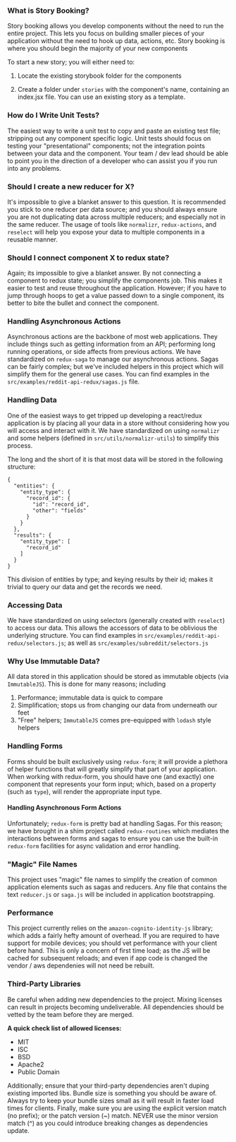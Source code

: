 ### What is Story Booking?
Story booking allows you develop components without the need to run
the entire project. This lets you focus on building smaller pieces of
your application without the need to hook up data, actions, etc. Story booking
is where you should begin the majority of your new components

To start a new story; you will either need to:
1. Locate the existing storybook folder for the components

2. Create a folder under `stories` with the component's name, containing an index.jsx file.
You can use an existing story as a template.

### How do I Write Unit Tests?
The easiest way to write a unit test to copy and paste an existing
test file; stripping out any component specific logic. Unit tests
should focus on testing your "presentational" components; not the
integration points between your data and the component. Your team /
dev lead should be able to point you in the direction of
a developer who can assist you if you run into any problems.

### Should I create a new reducer for X?
It's impossible to give a blanket answer to this question. It is
recommended you stick to one reducer per data source; and you should
always ensure you are not duplicating data across multiple reducers;
and especially not in the same reducer. The usage of tools like `normalizr`,
`redux-actions`, and `reselect` will help you expose your data to multiple
components in a reusable manner.

### Should I connect component X to redux state?
Again; its impossible to give a blanket answer. By not connecting a component
to redux state; you simplify the components job. This makes it easier to test
and reuse throughout the application. However; if you have to jump through hoops
to get a value passed down to a single component, its better to bite the bullet
and connect the component.

### Handling Asynchronous Actions
Asynchronous actions are the backbone of most web applications. They include
things such as getting information from an API; performing long
running operations, or side affects from previous actions. We have
standardized on `redux-saga` to manage our asynchronous actions. Sagas can
be fairly complex; but we've included helpers in this
project which will simplify them for the general use cases. You can
find examples in the `src/examples/reddit-api-redux/sagas.js` file.

### Handling Data
One of the easiest ways to get tripped up developing a react/redux application
is by placing all your data in a store without considering how you will access
and interact with it. We have standardized on using `normalizr` and some helpers
(defined in `src/utils/normalizr-utils`) to simplify this process.

The long and the short of it is that most data will be stored in the following
structure:

```
{
  "entities": {
    "entity_type": {
      "record_id": {
        "id": "record_id",
        "other": "fields"
      }
    }
  },
  "results": {
    "entity_type": [
      "record_id"
    ]
  }
}
```

This division of entities by type; and keying results by their id; makes it
trivial to query our data and get the records we need.

### Accessing Data
We have standardized on using selectors (generally created with `reselect`)
to access our data. This allows the accessors of data to be oblivious the
underlying structure. You can find examples in `src/examples/reddit-api-redux/selectors.js`;
as well as `src/examples/subreddit/selectors.js`

### Why Use Immutable Data?
All data stored in this application should be stored as immutable objects (via `ImmutableJS`).
This is done for many reasons; including

1. Performance; immutable data is quick to compare
2. Simplification; stops us from changing our data from underneath our feet
3. "Free" helpers; `ImmutableJS` comes pre-equipped with `lodash` style helpers

### Handling Forms
Forms should be built exclusively using `redux-form`; it will
provide a plethora of helper functions that will greatly simplify
that part of your application. When working with redux-form, you
should have one (and exactly) one component that represents your
form input; which, based on a property (such as `type`), will render
the appropriate input type.

#### Handling Asynchronous Form Actions
Unfortunately; `redux-form` is pretty bad at handling Sagas. For
this reason; we have brought in a shim project called
`redux-routines` which mediates the interactions between forms and
sagas to ensure you can use the built-in `redux-form` facilities for
async validation and error handling.

### "Magic" File Names
This project uses "magic" file names to simplify the creation of
common application elements such as sagas and reducers. Any file
that contains the text `reducer.js` or `saga.js` will be included
in application bootstrapping.

### Performance
This project currently relies on the `amazon-cognito-identity-js` library; which
adds a fairly hefty amount of overhead. If you are required to have support for
mobile devices; you should vet performance with your client before hand. This is
only a concern of first time load; as the JS will be cached for subsequent reloads;
and even if app code is changed the vendor / aws dependenies will not need be
rebuilt.

### Third-Party Libraries
Be careful when adding new dependencies to the project. Mixing licenses can
result in projects becoming undeliverable. All dependencies should be vetted by
the team before they are merged.

**A quick check list of allowed licenses:**

- MIT
- ISC
- BSD
- Apache2
- Public Domain

Additionally; ensure that your third-party dependencies aren't duping existing
imported libs. Bundle size is something you should be aware of. Always try to
keep your bundle sizes small as it will result in faster load times for clients.
Finally, make sure you are using the explicit version match (no prefix); or the
patch version (~) match. NEVER use the minor version match (^) as you could
introduce breaking changes as dependencies update.
